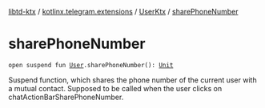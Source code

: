 [libtd-ktx](../../index.md) / [kotlinx.telegram.extensions](../index.md) / [UserKtx](index.md) / [sharePhoneNumber](./share-phone-number.md)

# sharePhoneNumber

`open suspend fun `[`User`](https://tdlibx.github.io/td/docs/org/drinkless/td/libcore/telegram/TdApi/User.html)`.sharePhoneNumber(): `[`Unit`](https://kotlinlang.org/api/latest/jvm/stdlib/kotlin/-unit/index.html)

Suspend function, which shares the phone number of the current user with a mutual contact.
Supposed to be called when the user clicks on chatActionBarSharePhoneNumber.

